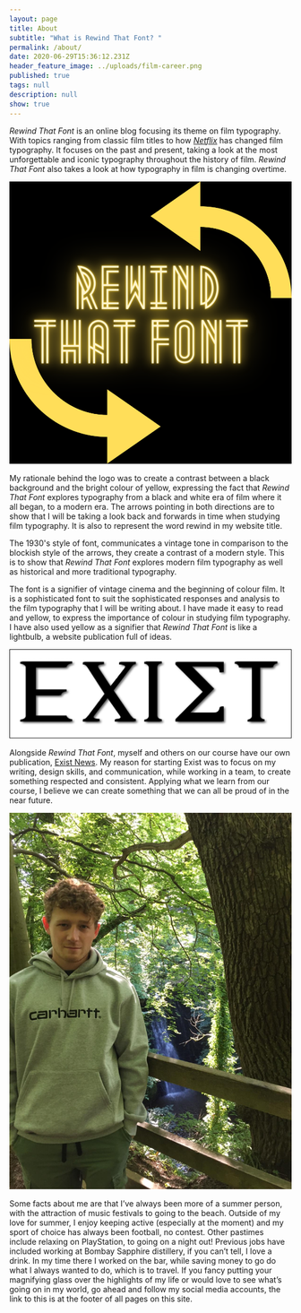 ```yaml
---
layout: page
title: About
subtitle: "What is Rewind That Font? "
permalink: /about/
date: 2020-06-29T15:36:12.231Z
header_feature_image: ../uploads/film-career.png
published: true
tags: null
description: null
show: true
---
```

*Rewind That Font* is an online blog focusing its theme on film typography. With topics ranging from classic film titles to how *[Netflix](https://www.netflix.com/gb/)* has changed film typography. It focuses on the past and present, taking a look at the most unforgettable and iconic typography throughout the history of film. *Rewind That Font* also takes a look at how typography in film is changing overtime.

![](../uploads/rewind-that-font.png "Rewind That Font logo")

My rationale behind the logo was to create a contrast between a black background and the bright colour of yellow, expressing the fact that *Rewind That Font* explores typography from a black and white era of film where it all began, to a modern era. The arrows pointing in both directions are to show that I will be taking a look back and forwards in time when studying film typography. It is also to represent the word rewind in my website title. 

The 1930's style of font, communicates a vintage tone in comparison to the blockish style of the arrows, they create a contrast of a modern style. This is to show that *Rewind That Font* explores modern film typography as well as historical and more traditional typography.

The font is a signifier of vintage cinema and the beginning of colour film. It is a sophisticated font to suit the sophisticated responses and analysis to the film typography that I will be writing about. I have made it easy to read and yellow, to express the importance of colour in studying film typography. I have also used yellow as a signifier that *Rewind That Font* is like a lightbulb, a website publication full of ideas.

![](../uploads/logo-draft.png)

Alongside *Rewind That Font*, myself and others on our course have our own publication, [Exist News](https://existnewsmedia.wordpress.com). My reason for starting Exist was to focus on my writing, design skills, and communication, while working in a team, to create something respected and consistent. Applying what we learn from our course, I believe we can create something that we can all be proud of in the near future.

![](../uploads/88dfe386-63b6-4571-9039-de98e1df795c.jpeg)

Some facts about me are that I’ve always been more of a summer person, with the attraction of music festivals to going to the beach. Outside of my love for summer, I enjoy keeping active (especially at the moment) and my sport of choice has always been football, no contest. Other pastimes include relaxing on PlayStation, to going on a night out! Previous jobs have included working at Bombay Sapphire distillery, if you can’t tell, I love a drink. In my time there I worked on the bar, while saving money to go do what I always wanted to do, which is to travel. If you fancy putting your magnifying glass over the highlights of my life or would love to see what’s going on in my world, go ahead and follow my social media accounts, the link to this is at the footer of all pages on this site.